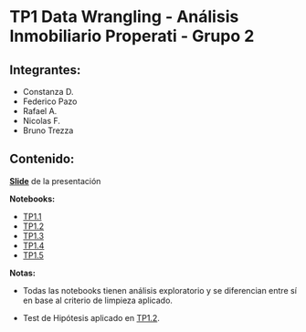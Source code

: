 # TP1 Data Wrangling - Análisis Inmobiliario Properati - Grupo 2

## **Integrantes:**
  - Constanza D.
  - Federico Pazo
  - Rafael A.
  - Nicolas F.
  - Bruno Trezza
  
## **Contenido:**

  **[Slide](https://docs.google.com/presentation/d/1lRMpRvo7aW7HGFOuGww-aghXF_lEf9fkFmMZwZBZG0k/edit#slide=id.p)** de la presentación
  
  **Notebooks:**
  - [TP1.1](https://github.com/Properati-Analysis/TP1/blob/main/TP1.1.ipynb)
  - [TP1.2](https://github.com/Properati-Analysis/TP1/blob/main/TP1.2.ipynb)
  - [TP1.3](https://github.com/Properati-Analysis/TP1/blob/main/TP1.3.ipynb)
  - [TP1.4](https://github.com/Properati-Analysis/TP1/blob/main/TP1.4.ipynb)
  - [TP1.5]()
    
  **Notas:**
  
  - Todas las notebooks tienen análisis exploratorio y se diferencian entre sí en base al criterio de limpieza aplicado.
 
  - Test de Hipótesis aplicado en [TP1.2](https://github.com/Properati-Analysis/TP1/blob/main/TP1.2.ipynb).
